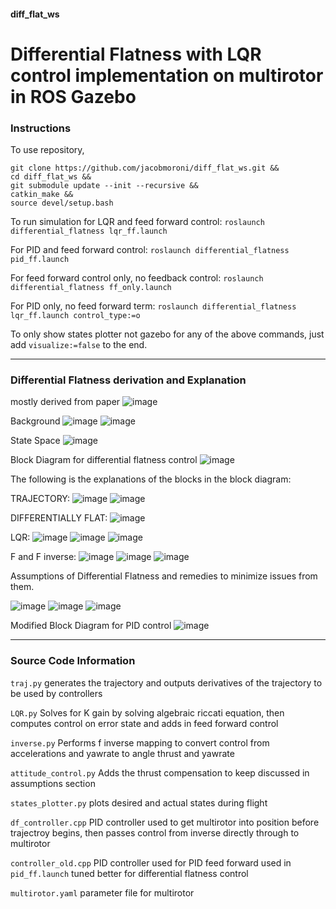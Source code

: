 #### diff_flat_ws
# Differential Flatness with LQR control implementation on multirotor in ROS Gazebo

### Instructions

To use repository,
```
git clone https://github.com/jacobmoroni/diff_flat_ws.git &&
cd diff_flat_ws &&
git submodule update --init --recursive &&
catkin_make &&
source devel/setup.bash
```
To run simulation
for LQR and feed forward control:
`roslaunch differential_flatness lqr_ff.launch`

For PID and feed forward control:
`roslaunch differential_flatness pid_ff.launch`

For feed forward control only, no feedback control:
`roslaunch differential_flatness ff_only.launch`

For PID only, no feed forward term:
`roslaunch differential_flatness lqr_ff.launch control_type:=o`

To only show states plotter not gazebo for any of the above commands, just add `visualize:=false` to the end.
___
### Differential Flatness derivation and Explanation
mostly derived from paper
![image](images/ref.png "Differential Flatness Paper")

Background
![image](images/df_exp_1.png "Differential Flatness Explanation")
![image](images/df_exp_2.png "Differential Flatness Explanation")

State Space
![image](images/ss.png "Differential Flatness Explanation")

Block Diagram for differential flatness control
![image](images/Block_Diagram.png "Differential Flatness Explanation")

The following is the explanations of the blocks in the block diagram:

TRAJECTORY:
![image](images/traj_1.png "Differential Flatness Explanation")
![image](images/traj_2.png "Differential Flatness Explanation")

DIFFERENTIALLY FLAT:
![image](images/diff_flat.png "Differential Flatness Explanation")

LQR:
![image](images/lqr_1.png "Differential Flatness Explanation")
![image](images/lqr_2.png "Differential Flatness Explanation")
![image](images/lqr_3.png "Differential Flatness Explanation")

F and F inverse:
![image](images/f_1.png "Differential Flatness Explanation")
![image](images/f_2.png "Differential Flatness Explanation")
![image](images/f_3.png "Differential Flatness Explanation")

Assumptions of Differential Flatness and remedies to minimize issues from them.

![image](images/assumption_1.png "Differential Flatness Explanation")
![image](images/assumption_2.png "Differential Flatness Explanation")
![image](images/assumption_3.png "Differential Flatness Explanation")

Modified Block Diagram for PID control
![image](images/pid_block.png "Differential Flatness Explanation")

___
### Source Code Information
`traj.py` generates the trajectory and outputs derivatives of the trajectory to be used by controllers

`LQR.py` Solves for K gain by solving algebraic riccati equation, then computes control on error state and adds in feed forward control

`inverse.py` Performs f inverse mapping to convert control from accelerations and yawrate to angle thrust and yawrate

`attitude_control.py` Adds the thrust compensation to keep discussed in assumptions section

`states_plotter.py` plots desired and actual states during flight

`df_controller.cpp` PID controller used to get multirotor into position before trajectroy begins, then passes control from inverse directly through to multirotor

`controller_old.cpp` PID controller used for PID feed forward used in `pid_ff.launch` tuned better for differential flatness control

`multirotor.yaml` parameter file for multirotor
